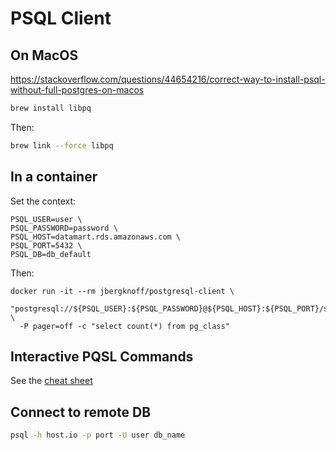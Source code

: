 # PSQL Client

## On MacOS

https://stackoverflow.com/questions/44654216/correct-way-to-install-psql-without-full-postgres-on-macos

```sh
brew install libpq
```

Then:
```sh
brew link --force libpq
```

## In a container

Set the context:
```
PSQL_USER=user \
PSQL_PASSWORD=password \
PSQL_HOST=datamart.rds.amazonaws.com \
PSQL_PORT=5432 \
PSQL_DB=db_default
```

Then:
```
docker run -it --rm jbergknoff/postgresql-client \
  "postgresql://${PSQL_USER}:${PSQL_PASSWORD}@${PSQL_HOST}:${PSQL_PORT}/${PSQL_DB}" \
  -P pager=off -c "select count(*) from pg_class"
```

## Interactive PQSL Commands

See the [cheat sheet](psql-commands.html)

## Connect to remote DB

```sh
psql -h host.io -p port -U user db_name
```
